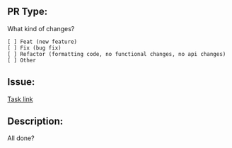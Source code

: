 ## PR Type:
What kind of changes?
```
[ ] Feat (new feature)
[ ] Fix (bug fix)
[ ] Refactor (formatting code, no functional changes, no api changes)
[ ] Other
```
## Issue:
[Task link](https://github.com/rolling-scopes-school/tasks/blob/master/tasks/eCommerce-Application/Sprints/Sprint1/RSS-ECOMM-1_01.md)

## Description:
All done?